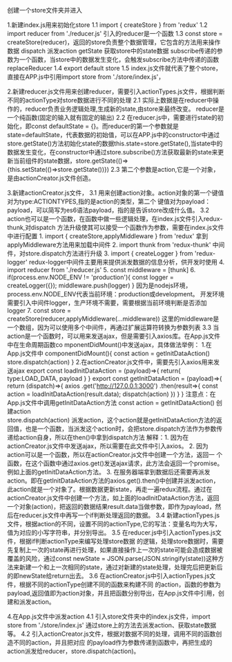 创建一个store文件夹并进入

1.新建index.js用来初始化store
	1.1 import { createStore } from 'redux'
	1.2 import reducer from './reducer.js' 引入的reducer是一个函数
	1.3 const store = createStore(reducer)，返回的store负责整个数据管理，它包含的方法用来操作数据
		dispatch 派发action
		getState 获取store中的state数据
		subscribe传递的参数为一个函数，当store中的数据发生变化，会触发subscribe方法中传递的函数
		replaceReducer
	1.4 export default store
	1.5 index.js文件就代表了整个store，直接在APP.js中引用import store from './store/index.js'，

2.新建reducer.js文件用来创建reducer，需要引入actionTypes.js文件，根据判断不同的actionType对store数据进行不同的处理
	2.1 实际上数据是在reducer中操作的，reducer负责业务逻辑处理,生成新的state,由store来最终改变。
		reducer是一个纯函数(固定的输入就有固定的输出)
	2.2 在reducer.js中，需要进行state的初始化，即const defaultState = {}。而reducer的第一个参数就是state=defaultState，代表数据的初始值，可以在APP.js中的constructor中通过store.getState()方法初始化state的数据this.state=store.getState(),当state中的数据发生变化，在constructor中通过store.subscribe()方法获取最新的state来更新当前组件的state数据，store.getState(()=>{this.setState(()=>store.getState())})
	2.3 第二个参数是action,它是一个对象，是由actionCreator.js文件创造。

3.新建actionCreator.js文件，
	3.1 用来创建action对象。action对象的第一个键值对为type:ACTIONTYPES,指的是action的类型，第二个
		键值对为payload：payload，可以简写为es6语法payload，指的是告诉store改成什么值。
	3.2 action也可以是一个函数，在函数中做一些逻辑处理，在index.js文件引入redux-thunk,对dispatch
		方法升级使其可以接受一个函数作为参数，需要在index.js文件中进行配置
			1. import { createStore,applyMiddleware } from 'redux' 
			   拿到applyMiddleware方法用来加载中间件
			2. import thunk from 'redux-thunk' 中间件，对store.dispatch方法进行升级
			3. import { createLogger } from 'redux-logger'
			   redux-logger中间件主要用来提供派发数据的信息分析，供开发时使用
			4. import reducer from './reducer.js'
			5. const middleware = [thunk]
			6. if(process.env.NODE_ENV != 'production'){
					const logger = createLogger({});
					middleware.push(logger)
				}
				因为是nodejs环境，process.env.NODE_ENV代表当前环境：production或development。
				开发环境需要引入中间件logger，生产环境不需要，需要根据当前环境判断是否添加logger
		  	7. const store = createStore(reducer,applyMiddleware(...middleware))
		  	   这里的middleware是一个数组，因为可以使用多个中间件，再通过扩展运算符转换为参数列表
	3.3 当action是一个函数时，可以用来发送ajax，但是需要引入axios库。在App.js文件中在生命周期函数co
		mponentDidMount()中发送ajax，具体做法举例：
			1.在App.js文件中
			componentDidMount(){
				const action = getInitDataAction()
				store.dispatch(action)
			}
			2.在actionCreator.js文件中，需要先引入axios用来发送ajax
			export const loadInitDataAction = (payload)=>{
				return{
					type:LOAD_DATA,
					payload
				}
			}
			export const getInitDataAction = (payload)=>{
				return (dispatch)=>{
					axios
					.get('http://127.0.0.1:3000')
					.then(result=>{
						const action = loadInitDataAction(result.data);
						dispatch(action)
					})
				}
			}
			注意点：在App.js文件中调用getInitDataAction方法
					const action = getInitDataAction() 创建action  
					store.dispatch(action) 派发action，这个action就是getInitDataAction方法的返回值，也是一个函数，当派发这个action时，会把store.dispatch方法作为参数传递给action自身，所以在then()中拿到dispatch方法
			解释：1. 因为在actionCreator.js文件中发送ajax，所以需要在此文件中引入axios。
				 2. 因为action可以是一个函数，所以在actionCreator.js文件中创建一个方法，返回一
					  个函数，在这个函数中通过axios.get()发送ajax请求，此方法会返回一个promise。例如上面的getInitDataAction方法。
				 3. 在服务器端拿到数据后还需要再派发action。即在getInitDataAction方法的axios.get().then()中创建并派发action，此action就是一个对象了。根据数据更新state，再走一遍redux流程。通过在actionCreator.js文件中创建一个方法，如上面的loadInitDataAction方法，返回一个对象(action)，把返回的数据结果result.data当做参数，即作为payload，然后在reducer.js文件中再写一个if判断处理返回的数据。
	3.4 新建actionTypes.js文件，根据action的不同，设置不同的actionType,它的写法：变量名均为大写，
		值为对应的小写字符串，并分别导出。
	3.5 在reducer.js中引入actionTypes.js文件，根据if判断actionType来编写处理store数据
		的逻辑，处理store数据时，需要先复制上一次的state再进行处理，如果直接操作上一次的state可能会造成数据被覆盖的风险，通过const newState = JSON.parse(JSON.stringify(state))这种方法来新建一个和上一次相同的state，通过对新建的state处理，处理完后把更新后的即newState给return出去。
	3.6 在actionCreator.js中引入actionTypes.js文件，根据不同的actionType创建不同的函数来构建不同
		的action，函数的参数为payload,返回值即为action对象，并且把函数分别导出，在App.js文件中引用，创建和派发action。

4.在App.js文件中派发action
	4.1 引入store文件夹中的index.js文件，import store from './store/index.js' 
		通过store上的方法去派发action、获取state数据等。
	4.2 引入actionCreator.js文件，根据对数据不同的处理，调用不同的函数创造不同的action，并且把对应
		的payload作为参数传递到函数中，再把生成的action派发给reducer，store.dispatch(action)。